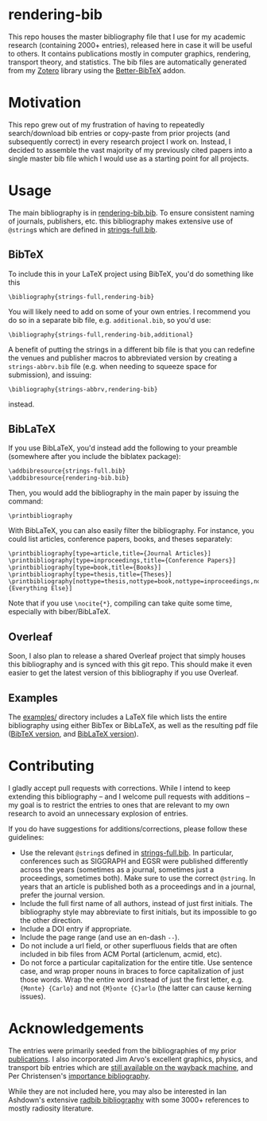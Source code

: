 # rendering-bib
This repo houses the master bibliography file that I use for my academic research (containing 2000+ entries), released here in case it will be useful to others. It contains publications mostly in computer graphics, rendering, transport theory, and statistics. The bib files are automatically generated from my [Zotero](https://www.zotero.org/) library using the [Better-BibTeX](https://github.com/retorquere/zotero-better-bibtex) addon.

# Motivation
This repo grew out of my frustration of having to repeatedly search/download bib entries or copy-paste from prior projects (and subsequently correct) in every research project I work on. Instead, I decided to assemble the vast majority of my previously cited papers into a single master bib file which I would use as a starting point for all projects.

# Usage
The main bibliography is in [rendering-bib.bib](rendering-bib.bib). To ensure consistent naming of journals, publishers, etc. this bibliography makes extensive use of `@string`s which are defined in [strings-full.bib](strings-full.bib).

## BibTeX
To include this in your LaTeX project using BibTeX, you'd do something like this
```
\bibliography{strings-full,rendering-bib}
```

You will likely need to add on some of your own entries. I recommend you do so in a separate bib file, e.g. `additional.bib`, so you'd use:
```
\bibliography{strings-full,rendering-bib,additional}
```

A benefit of putting the strings in a different bib file is that you can redefine the venues and publisher macros to abbreviated version by creating a `strings-abbrv.bib` file (e.g. when needing to squeeze space for submission), and issuing:
```
\bibliography{strings-abbrv,rendering-bib}
```
instead.

## BibLaTeX
If you use BibLaTeX, you'd instead add the following to your preamble (somewhere after you include the biblatex package):
```
\addbibresource{strings-full.bib}
\addbibresource{rendering-bib.bib}
```

Then, you would add the bibliography in the main paper by issuing the command:
```
\printbibliography
```

With BibLaTeX, you can also easily filter the bibliography. For instance, you could list articles, conference papers, books, and theses separately:
```
\printbibliography[type=article,title={Journal Articles}]
\printbibliography[type=inproceedings,title={Conference Papers}]
\printbibliography[type=book,title={Books}]
\printbibliography[type=thesis,title={Theses}]
\printbibliography[nottype=thesis,nottype=book,nottype=inproceedings,nottype=article,title={Everything Else}]
```

Note that if you use `\nocite{*}`, compiling can take quite some time, especially with biber/BibLaTeX.

## Overleaf
Soon, I also plan to release a shared Overleaf project that simply houses this bibliography and is synced with this git repo. This should make it even easier to get the latest version of this bibliography if you use Overleaf.

## Examples

The [examples/](examples/) directory includes a LaTeX file which lists the entire bibliography using either BibTex or BibLaTeX, as well as the resulting pdf file ([BibTeX version](examples/references-bib.pdf), and [BibLaTeX version](examples/references-bibla.pdf)).


# Contributing
I gladly accept pull requests with corrections. While I intend to keep extending this bibliography – and I welcome pull requests with additions – my goal is to restrict the entries to ones that are relevant to my own research to avoid an unnecessary explosion of entries.

If you do have suggestions for additions/corrections, please follow these guidelines:
* Use the relevant `@string`s defined in [strings-full.bib](strings-full.bib). In particular, conferences such as SIGGRAPH and EGSR were published differently across the years (sometimes as a journal, sometimes just a proceedings, sometimes both). Make sure to use the correct `@string`. In years that an article is published both as a proceedings and in a journal, prefer the journal version.
* Include the full first name of all authors, instead of just first initials. The bibliography style may abbreviate to first initials, but its impossible to go the other direction.
* Include a DOI entry if appropriate.
* Include the page range (and use an en-dash `--`).
* Do not include a url field, or other superfluous fields that are often included in bib files from ACM Portal (articlenum, acmid, etc).
* Do not force a particular capitalization for the entire title. Use sentence case, and wrap proper nouns in braces to force capitalization of just those words. Wrap the entire word instead of just the first letter, e.g. `{Monte} {Carlo}` and not `{M}onte {C}arlo` (the latter can cause kerning issues).

# Acknowledgements
The entries were primarily seeded from the bibliographies of my prior [publications](https://cs.dartmouth.edu/~wjarosz/#publications). I also incorporated Jim Arvo's excellent graphics, physics, and transport bib entries which are [still available on the wayback machine](https://web.archive.org/web/20120117002445/http://www.ics.uci.edu/~arvo/software.html), and Per Christensen's [importance bibliography](https://www.seanet.com/~myandper/importance.htm).

While they are not included here, you may also be interested in Ian Ashdown's extensive [radbib bibliography](http://www.helios32.com/radbib.bib) with some 3000+ references to mostly radiosity literature.



